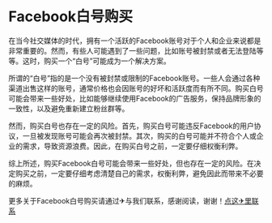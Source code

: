 # Facebook白号购买

在当今社交媒体的时代，拥有一个活跃的Facebook账号对于个人和企业来说都是非常重要的。然而，有些人可能遇到了一些问题，比如账号被封禁或者无法登陆等等。这时，购买一个“白号”可能成为一个解决方案。

所谓的“白号”指的是一个没有被封禁或限制的Facebook账号。一些人会通过各种渠道出售这样的账号，通常价格也会因账号的好坏和活跃度而有所不同。购买白号可能会带来一些好处，比如能够继续使用Facebook的广告服务，保持品牌形象的一致性，以及避免重新建立粉丝群等。

然而，购买白号也存在一定的风险。首先，购买白号可能违反Facebook的用户协议，一旦被发现账号可能会再次被封禁。其次，购买的白号可能并不符合个人或企业的需求，导致资源浪费。因此，在购买白号之前，一定要仔细权衡利弊。

综上所述，购买Facebook白号可能会带来一些好处，但也存在一定的风险。在决定购买之前，一定要仔细考虑清楚自己的需求，权衡利弊，避免因此而带来不必要的麻烦。

更多关于Facebook白号购买请通过✈与我们联系，感谢阅读，谢谢！[点这✈里联系](https://ww.k02.cc)